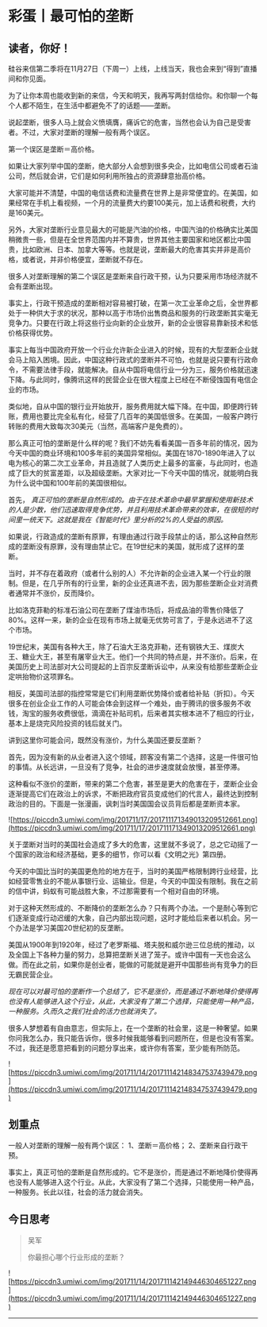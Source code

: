 # 彩蛋丨最可怕的垄断

## 读者，你好！

硅谷来信第二季将在11月27日（下周一）上线，上线当天，我也会来到“得到”直播间和你见面。

为了让你本周也能收到新的来信，今天和明天，我再写两封信给你。和你聊一个每个人都不陌生，在生活中都避免不了的话题——垄断。

说起垄断，很多人马上就会义愤填膺，痛诉它的危害，当然也会认为自己是受害者。不过，大家对垄断的理解一般有两个误区。

第一个误区是垄断＝高价格。

如果让大家列举中国的垄断，绝大部分人会想到很多央企，比如电信公司或者石油公司，然后就会讲，它们是如何利用所独占的资源肆意抬高价格。

大家可能并不清楚，中国的电信话费和流量费在世界上是非常便宜的。在美国，如果经常在手机上看视频，一个月的流量费大约要100美元，加上话费和税费，大约是160美元。

另外，大家对垄断行业意见最大的可能是汽油的价格，中国汽油的价格确实比美国稍微贵一些，但是在全世界范围内并不算贵，世界其他主要国家和地区都比中国贵，比如欧洲、日本、加拿大等等。也就是说，垄断最大的危害其实并非是高价格，或者说，并非价格便宜，垄断就不存在。

很多人对垄断理解的第二个误区是垄断来自行政干预，认为只要采用市场经济就不会有垄断出现。

事实上，行政干预造成的垄断相对容易被打破，在第一次工业革命之后，全世界都处于一种供大于求的状况，那种以高于市场价出售商品和服务的行政垄断其实毫无竞争力。只要在行政上将这些行业向新的企业放开，新的企业很容易靠新技术和低价格获得优势。

事实上每当中国政府开放一个行业允许新企业进入的时候，现有的大型垄断企业就会马上陷入困境。因此，中国这种行政式的垄断并不可怕，也就是说只要有行政命令，不需要法律手段，就能解决。自从中国将电信行业一分为三，服务价格就迅速下降。与此同时，像腾讯这样的民营企业在很大程度上已经在不断侵蚀国有电信企业的市场。

类似地，自从中国的银行业开始放开，服务费用就大幅下降。在中国，即便跨行转账，费用也要比完全私有化，经营了几百年的美国低很多。在美国，一般客户跨行转账的费用大致每次30美元（当然，高端客户是免费的）。

那么真正可怕的垄断是什么样的呢？我们不妨先看看美国一百多年前的情况，因为今天中国的商业环境和100多年前的美国异常相似。美国在1870-1890年进入了以电为核心的第二次工业革命，并且造就了人类历史上最多的富豪，与此同时，也造成了巨大的贫富差距，以及超级垄断。大家对比一下今天中国的情况，就能明白我为什么说中国和100年前的美国很相似。

首先， *真正可怕的垄断是自然形成的。由于在技术革命中最早掌握和使用新技术的人是少数，他们迅速取得竞争优势，并且利用技术革命带来的效率，在很短的时间里一统天下。这就是我在《智能时代》里分析的2%的人受益的原因。*

如果说，行政造成的垄断有原罪，有理由通过行政手段禁止的话，那么这种自然形成的垄断没有原罪，没有理由禁止它。在19世纪末的美国，就形成了这样的垄断。

当时，并不存在着政府（或者什么别的人）不允许新的企业进入某一个行业的限制。但是，在几乎所有的行业里，新的企业还真进不去，因为那些垄断企业对消费者通常并不涨价，反而降价。

比如洛克菲勒的标准石油公司在垄断了煤油市场后，将成品油的零售价降低了80%。这样一来，新的企业在现有市场上就毫无优势可言了，于是永远进不了这个市场。

19世纪末，美国有各种大王，除了石油大王洛克菲勒，还有钢铁大王、煤炭大王、糖业大王，甚至有屠宰业大王。他们一个共同的特点是，并不涨价。后来，在美国历史上司法部对大公司提起的上百宗反垄断诉讼中，从来没有给那些垄断企业定哄抬物价这项罪名。

相反，美国司法部的指控常常是它们利用垄断优势降价或者给补贴（折扣）。今天很多在创业企业工作的人可能会体会到这样一个难处，由于腾讯的很多服务不收钱，淘宝的服务收费很低，滴滴在补贴司机，后来者其实根本进不了相应的行业，基本上是烧完风险投资的钱后就关门。

讲到这里你可能会问，既然没有涨价，为什么美国还要反垄断？

首先，因为没有新的从业者进入这个领域，顾客没有第二个选择，这是一件很可怕的事情。从长远讲，一旦没有了竞争，社会的进步速度就会放慢，甚至停滞。

这种看似不涨价的垄断，带来的第二个危害，甚至是更大的危害在于，垄断企业会逐渐提高它们在政治上的诉求，不断把政府官员变成他们的代言人，最终达到控制政治的目的。下面是一张漫画，讽刺当时美国国会议员背后都是垄断资本家。

![https://piccdn3.umiwi.com/img/201711/17/201711171349013209512661.png](https://piccdn3.umiwi.com/img/201711/17/201711171349013209512661.png)

关于垄断对当时的美国社会造成了多大的危害，这里就不多说了，总之它动摇了一个国家的政治和经济基础，更多的细节，你可以看《文明之光》第四册。

今天的中国比当时的美国更危险的地方在于，当时的美国严格限制跨行业经营，比如经营零售业的不能从事银行业、运输业。但是，今天的中国没有限制。我在之前的信中讲，蚂蚁有可能战胜大象，不过那需要有一个相对自由的环境。

对于这种天然形成的、不断降价的垄断怎么办？只有两个办法。一个是耐心等到它们逐渐变成行动迟缓的大象，自己内部出现问题，这时才能给后来者以机会。另一个办法是学习美国20世纪初的反垄断。

美国从1900年到1920年，经过了老罗斯福、塔夫脱和威尔逊三位总统的推动，以及全国上下各种力量的努力，总算把垄断关进了笼子。或许中国有一天也会这么做。而在此之前，如果你是创业者，能做的可能就是避开中国那些尚有竞争力的巨无霸民营企业。

 *现在可以对最可怕的垄断作一个总结了，它不是涨价，而是通过不断地降价使得再也没有人能够进入这个行业，从此，大家没有了第二个选择，只能使用一种产品，一种服务。久而久之我们社会的活力也就消失了。*

很多人梦想着有自由意志，但实际上，在一个垄断的社会里，这是一种奢望。如果你问我怎么办，我只能告诉你，很多时候我能够看到问题所在，但是也没有答案。不过，我还是愿意把看到的问题分享出来，或许你有答案，至少能有所防范。

![https://piccdn3.umiwi.com/img/201711/14/201711142148347537439479.png](https://piccdn3.umiwi.com/img/201711/14/201711142148347537439479.png)

## 划重点

一般人对垄断的理解一般有两个误区：
1、垄断＝高价格；
2、垄断来自行政干预。

事实上，真正可怕的垄断是自然形成的。它不是涨价，而是通过不断地降价使得再也没有人能够进入这个行业。从此，大家没有了第二个选择，只能使用一种产品，一种服务。长此以往，社会的活力就会消失。

## 今日思考

> 吴军
> 
> 你最担心哪个行业形成的垄断？ 

![https://piccdn3.umiwi.com/img/201711/14/201711142149446304651227.png](https://piccdn3.umiwi.com/img/201711/14/201711142149446304651227.png)

---
